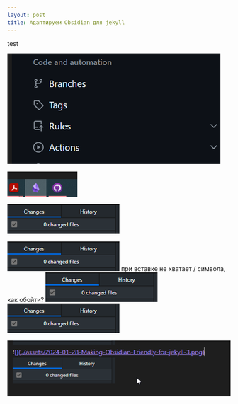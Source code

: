 ```yaml
---
layout: post
title: Адаптируем Obsidian для jekyll
---
```

test

![](/assets/Pasted%20image%2020240128235917.png)

![](/assets/2024-01-28-Making-Obsidian-Friendly-for-jekyll.png)

![](/assets/2024-01-28-Making-Obsidian-Friendly-for-jekyll-1.png)

![](assets/2024-01-28-Making-Obsidian-Friendly-for-jekyll-2.png)
при вставке не хватает / символа, как обойти?
![](assets/Pasted%20image%2020240129000824.png)
![](../assets/2024-01-28-Making-Obsidian-Friendly-for-jekyll-3.png)

![](../assets/2024-01-28-Making-Obsidian-Friendly-for-jekyll-4.png)